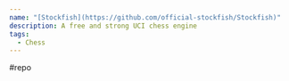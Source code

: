 ```yaml
---
name: "[Stockfish](https://github.com/official-stockfish/Stockfish)"
description: A free and strong UCI chess engine
tags:
  - Chess
---
```

#repo 
